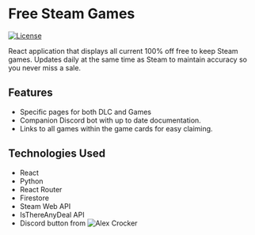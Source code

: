 # Free Steam Games

[![License](https://img.shields.io/badge/license-MIT-blue.svg)](LICENSE)

React application that displays all current 100% off free to keep Steam games. Updates daily at the same time as Steam to maintain accuracy so you never miss a sale. 

## Features

- Specific pages for both DLC and Games
- Companion Discord bot with up to date documentation.
- Links to all games within the game cards for easy claiming. 

## Technologies Used

- React
- Python
- React Router
- Firestore
- Steam Web API
- IsThereAnyDeal API
- Discord button from ![Alex Crocker](https://codepen.io/croc/details/NWqzGYd)
